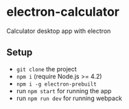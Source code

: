 # electron-calculator
Calculator desktop app with electron

## Setup

- `git clone` the project
- `npm i` (require Node.js >= 4.2)
- `npm i -g electron-prebuilt`
- run `npm start` for running the app
- run `npm run dev` for running webpack